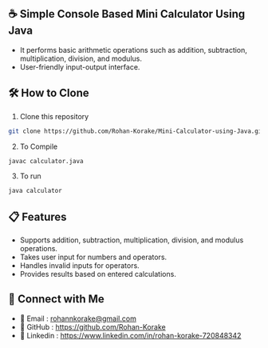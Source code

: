 ## ☕ Simple Console Based Mini Calculator Using Java

- It performs basic arithmetic operations such as addition, subtraction, multiplication, division, and modulus.
- User-friendly input-output interface.

## 🛠️ How to Clone

1. Clone this repository

```bash
git clone https://github.com/Rohan-Korake/Mini-Calculator-using-Java.git
```

2. To Compile

```bash
javac calculator.java
```

3. To run

```bash
java calculator
```

## 📋 Features

- Supports addition, subtraction, multiplication, division, and modulus operations.
- Takes user input for numbers and operators.
- Handles invalid inputs for operators.
- Provides results based on entered calculations.

## 📩 Connect with Me

- 📧 Email : rohannkorake@gmail.com
- 📂 GitHub : https://github.com/Rohan-Korake
- 🔗 Linkedin : https://www.linkedin.com/in/rohan-korake-720848342
